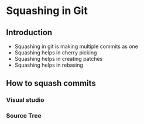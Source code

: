 # Squashing in Git

## Introduction
- Squashing in git is making multiple commits as one
- Squashing helps in cherry picking
- Squashing helps in creating patches
- Squashing helps in rebasing

## How to squash commits

### Visual studio

### Source Tree

